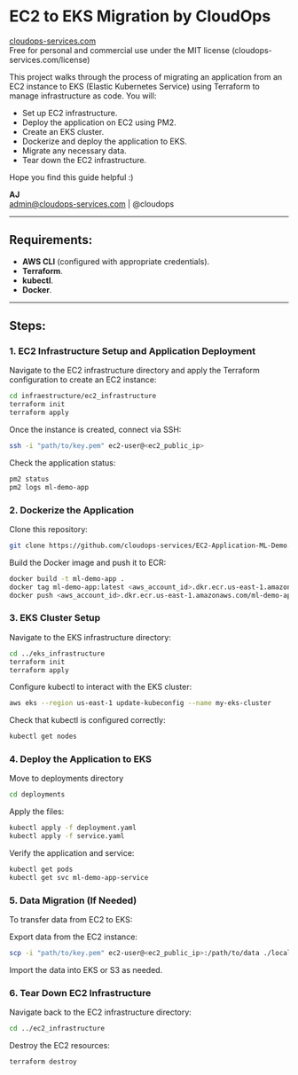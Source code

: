 # EC2 to EKS Migration by CloudOps

[cloudops-services.com](http://cloudops-services.com)  
Free for personal and commercial use under the MIT license (cloudops-services.com/license)

This project walks through the process of migrating an application from an EC2 instance to EKS (Elastic Kubernetes Service) using Terraform to manage infrastructure as code. You will:

- Set up EC2 infrastructure.
- Deploy the application on EC2 using PM2.
- Create an EKS cluster.
- Dockerize and deploy the application to EKS.
- Migrate any necessary data.
- Tear down the EC2 infrastructure.

Hope you find this guide helpful :)

**AJ**  
admin@cloudops-services.com | @cloudops

---

## Requirements:

- **AWS CLI** (configured with appropriate credentials).
- **Terraform**.
- **kubectl**.
- **Docker**.

---

## Steps:

### 1. EC2 Infrastructure Setup and Application Deployment

Navigate to the EC2 infrastructure directory and apply the Terraform configuration to create an EC2 instance:

```bash
cd infraestructure/ec2_infrastructure
terraform init
terraform apply
```

Once the instance is created, connect via SSH:

```bash
ssh -i "path/to/key.pem" ec2-user@<ec2_public_ip>
```
Check the application status:

```bash
pm2 status
pm2 logs ml-demo-app
```

### 2. Dockerize the Application

Clone this repository:

```bash
git clone https://github.com/cloudops-services/EC2-Application-ML-Demo.git
```

Build the Docker image and push it to ECR:

```bash
docker build -t ml-demo-app .
docker tag ml-demo-app:latest <aws_account_id>.dkr.ecr.us-east-1.amazonaws.com/ml-demo-app:latest
docker push <aws_account_id>.dkr.ecr.us-east-1.amazonaws.com/ml-demo-app:latest
```

### 3. EKS Cluster Setup

Navigate to the EKS infrastructure directory:

```bash
cd ../eks_infrastructure
terraform init
terraform apply
```

Configure kubectl to interact with the EKS cluster:

```bash
aws eks --region us-east-1 update-kubeconfig --name my-eks-cluster
```

Check that kubectl is configured correctly:

```bash
kubectl get nodes
```

### 4. Deploy the Application to EKS

Move to deployments directory

```bash
cd deployments
```

Apply the files:

```bash
kubectl apply -f deployment.yaml
kubectl apply -f service.yaml
```

Verify the application and service:

```bash
kubectl get pods
kubectl get svc ml-demo-app-service
```

### 5. Data Migration (If Needed)

To transfer data from EC2 to EKS:

Export data from the EC2 instance:

```bash
scp -i "path/to/key.pem" ec2-user@<ec2_public_ip>:/path/to/data ./local-directory/
```

Import the data into EKS or S3 as needed.

### 6. Tear Down EC2 Infrastructure

Navigate back to the EC2 infrastructure directory:

```bash
cd ../ec2_infrastructure
```

Destroy the EC2 resources:

```bash
terraform destroy
```
